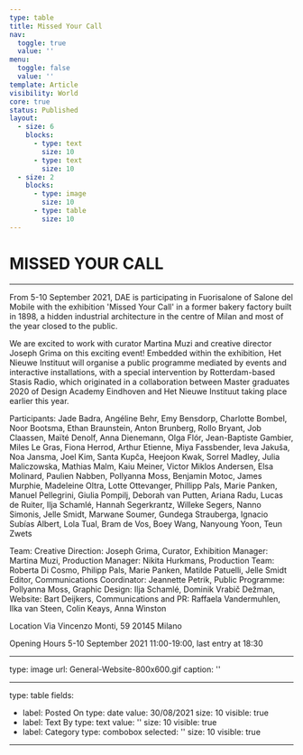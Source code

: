 ```yaml
---
type: table
title: Missed Your Call
nav:
  toggle: true
  value: ''
menu:
  toggle: false
  value: ''
template: Article
visibility: World
core: true
status: Published
layout:
  - size: 6
    blocks:
      - type: text
        size: 10
      - type: text
        size: 10
  - size: 2
    blocks:
      - type: image
        size: 10
      - type: table
        size: 10
---
```


# MISSED YOUR CALL

---

From 5-10 September 2021, DAE is participating in Fuorisalone of Salone del Mobile with the exhibition 'Missed Your Call' in a former bakery factory built in 1898, a hidden industrial architecture in the centre of Milan and most of the year closed to the public. 

We are excited to work with curator Martina Muzi and creative director Joseph Grima on this exciting event! Embedded within the exhibition, Het Nieuwe Instituut will organise a public programme mediated by events and interactive installations, with a special intervention by Rotterdam-based Stasis Radio, which originated in a collaboration between Master graduates 2020 of Design Academy Eindhoven and Het Nieuwe Instituut taking place earlier this year. 

Participants: 
Jade Badra, Angéline Behr, Emy Bensdorp, Charlotte Bombel, Noor Bootsma, Ethan Braunstein, Anton Brunberg, Rollo Bryant, Job Claassen, Maïté Denolf, Anna Dienemann, Olga Flór, Jean-Baptiste Gambier, Miles Le Gras, Fiona Herrod, Arthur Etienne, Miya Fassbender, Ieva Jakuša, Noa Jansma, Joel Kim, Santa Kupča, Heejoon Kwak, Sorrel Madley, Julia Maliczowska, Mathias Malm, Kaiu Meiner, Victor Miklos Andersen, Elsa Molinard, Paulien Nabben, Pollyanna Moss, Benjamin Motoc, James Murphie, Madeleine Oltra, Lotte Ottevanger, Phillipp Pals, Marie Panken, Manuel Pellegrini, Giulia Pompilj, Deborah van Putten, Ariana Radu, Lucas de Ruiter, Ilja Schamlé, Hannah Segerkrantz, Willeke Segers, Nanno Simonis, Jelle Smidt, Marwane Soumer, Gundega Strauberga, Ignacio Subías Albert, Lola Tual, Bram de Vos, Boey Wang, Nanyoung Yoon, Teun Zwets

Team: 
Creative Direction: Joseph Grima, Curator, Exhibition Manager: Martina Muzi, Production Manager: Nikita Hurkmans, Production Team: Roberta Di Cosmo, Philipp Pals, Marie Panken, Matilde Patuelli, Jelle Smidt
Editor, Communications Coordinator: Jeannette Petrik, Public Programme: Pollyanna Moss, Graphic Design: Ilja Schamlé, Dominik Vrabič Dežman, Website: Bart Deijkers, Communications and PR: Raffaela Vandermuhlen, Ilka van Steen, Colin Keays, Anna Winston

Location
Via Vincenzo Monti, 59
20145 Milano

Opening Hours
5-10 September 2021
11:00-19:00, last entry at 18:30



---

type: image
url: General-Website-800x600.gif
caption: ''

---

type: table
fields:
  - label: Posted On
    type: date
    value: 30/08/2021
    size: 10
    visible: true
  - label: Text By
    type: text
    value: ''
    size: 10
    visible: true
  - label: Category
    type: combobox
    selected: ''
    size: 10
    visible: true

---
